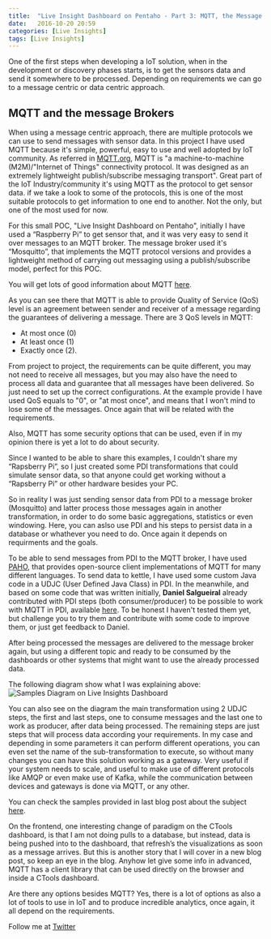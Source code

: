 ```yaml
---
title:  "Live Insight Dashboard on Pentaho - Part 3: MQTT, the Message Broker and Data Integration."
date:   2016-10-20 20:59
categories: [Live Insights]
tags: [Live Insights]
--- 
```


One of the first steps when developing a IoT solution, when in the development or discovery phases starts, is to get the sensors data and send it somewhere to be processed. Depending on requirements we can go to a message centric or data centric approach. 

## MQTT and the message Brokers

When using a message centric approach, there are multiple protocols we can use to send messages with sensor data. In this project I have used MQTT because it's simple, powerful, easy to use and well adopted by IoT community. As referred in [MQTT.org](http://mqtt.org/), MQTT is "a machine-to-machine (M2M)/"Internet of Things" connectivity protocol. It was designed as an extremely lightweight publish/subscribe messaging transport". Great part of the IoT Industry/community it's using MQTT as the protocol to get sensor data. if we take a look to some of the protocols, this is one of the most suitable protocols to get information to one end to another. Not the only, but one of the most used for now. 

For this small POC, "Live Insight Dashboard on Pentaho", initially I have used a “Raspberry Pi” to get sensor that, and it was very easy to send it over messages to an MQTT broker.  The message broker used it's “Mosquitto”, that implements the MQTT protocol versions and provides a lightweight method of carrying out messaging using a publish/subscribe model, perfect for this POC.

You will get lots of good information about MQTT [here](http://www.hivemq.com/blog/).

As you can see there that MQTT is able to provide Quality of Service (QoS) level is an agreement between sender and receiver of a message regarding the guarantees of delivering a message. There are 3 QoS levels in MQTT:

- At most once (0)
- At least once (1)
- Exactly once (2).

From project to project, the requirements can be quite different, you may not need to receive all messages, but you may also have the need to process all data and guarantee that all messages have been delivered. So just need to set up the correct configurations. At the example provide I have used QoS equals to "0", or "at most once", and means that I won't mind to lose some of the messages. Once again that will be related with the requirements.  

Also, MQTT has some security options that can be used, even if in my opinion there is yet a lot to do about security. 

Since I wanted to be able to share this examples, I couldn't share my “Rapsberry Pi”, so I just created some PDI transformations that could simulate sensor data, so that anyone could get working without a “Rapsberry Pi” or other hardware besides your PC.

So in reality I was just sending sensor data from PDI to a message broker (Mosquitto) and latter process those messages again in another transformation, in order to do some basic aggregations, statistics or even windowing. Here, you can aslso use PDI and his steps to persist data in a database or whathever you need to do. Once again it depends on requirments and the goals. 

To be able to send messages from PDI to the MQTT broker, I have used [PAHO](http://www.eclipse.org/paho/), that provides open-source client implementations of MQTT for many different languages. To send data to kettle, I have used some custom Java code in a UDJC (User Defined Java Class) in PDI. In the meanwhile, and based on some code that was written initially, **Daniel Salgueiral** already contributed with PDI steps (both consumer/producer) to be possible to work with MQTT in PDI, available [here](https://github.com/danielams/kettle-mqtt-plugin). To be honest I haven't tested them yet, but challenge you to try them and contribute with some code to improve them, or just get feedback to Daniel.

After being processed the messages are delivered to the message broker again, but using a different topic and ready to be consumed by the dashboards or other systems that might want to use the already processed data. 

The following diagram show what I was explaining above:
![Samples Diagram on Live Insights Dashboard](http://mfgaspar.github.io/assets/realtime_diagram_2.png) 

You can also see on the diagram the main transformation using 2 UDJC steps, the first and last steps, one to consume messages and the last one to work as producer, after data being processed. The remaining steps are just steps that will process data according your requirements. In my case and depending in some parameters it can perform different operations, you can even set the name of the sub-transformation to execute, so without many changes you can have this solution working as a gateway. Very useful if your system needs to scale, and useful to make use of different protocols like AMQP or even make use of Kafka, while the communication between devices and gateways is done via MQTT, or any other. 

You can check the samples provided in last blog post about the subject [here](http://mfgaspar.github.io/2016/Live-Insights-With-Pentado-and-Ctools-Part-2/).

On the frontend, one interesting change of paradigm on the CTools dashboard, is that I am not doing pulls to a database, but instead, data is being pushed into to the dashboard, that refresh’s the visualizations as soon as a message arrives. But this is another story that I will cover in a new blog post, so keep an eye in the blog. Anyhow let give some info in advanced, MQTT has a client library that can be used directly on the browser and inside a CTools dashboard.

Are there any options besides MQTT? Yes, there is a lot of options as also a lot of tools to use in IoT and to produce incredible analytics, once again, it all depend on the requirements. 


Follow me at [Twitter](https://twitter.com/migfgaspar)

[Live Insights]: #




